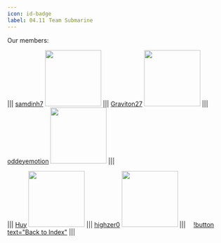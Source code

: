 ```yaml
---
icon: id-badge
label: 04.11⠀Team Submarine
---
```


Our members:

||| [samdinh7](https://github.com/samdinh7)
<a title="" href="https://github.com/samdinh7"><img width="128" src="https://avatars.githubusercontent.com/u/128203017?v=4"></a>
||| [Graviton27](https://github.com/Graviton27)
<a title="" href="https://github.com/Graviton27"><img width="128" src="https://avatars.githubusercontent.com/u/128017090?v=4"></a>
||| [oddeyemotion](https://github.com/oddeyemotion)
<a title="" href="https://github.com/oddeyemotion"><img width="128" src="https://avatars.githubusercontent.com/u/53541271?v=4"></a>
|||

||| [Huy](https://github.com/Huydeptraibodoi)
<a title="" href="https://github.com/Huydeptraibodoi"><img width="128" src="https://avatars.githubusercontent.com/u/128045931?v=4"></a>
||| [highzer0](https://github.com/highzer0)
<a title="" href="https://github.com/highzer0"><img width="128" src="https://avatars.githubusercontent.com/u/128067323?v=4"></a>
||| *⠀*
[!button text="Back to Index"](/projects/04-submarine/04-10-19-about-the-project/04-10-index.md)
|||
